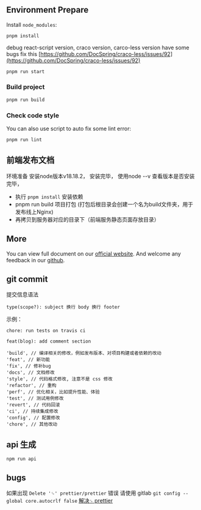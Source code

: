 ## Environment Prepare

Install `node_modules`:

```bash
pnpm install
```

debug
react-script version, craco version, carco-less version have some bugs fix this [https://github.com/DocSpring/craco-less/issues/92](https://github.com/DocSpring/craco-less/issues/92)

```bash
pnpm run start
```

### Build project

```bash
pnpm run build

```

### Check code style

You can also use script to auto fix some lint error:

```bash
pnpm run lint
```

## 前端发布文档

环境准备 安装node版本v18.18.2， 安装完毕， 使用node --v 查看版本是否安装完毕，

- 执行 `pnpm install` 安装依赖
- pnpm run build 项目打包 (打包后根目录会创建一个名为build文件夹，用于发布线上Nginx)
- 再拷贝到服务器对应的目录下（前端服务静态页面存放目录）

## More

You can view full document on our [official website](https://pro.ant.design). And welcome any feedback in our [github](https://github.com/ant-design/ant-design-pro).

## git commit

提交信息语法

```
type(scope?): subject 换行 body 换行 footer
```

示例：

```
chore: run tests on travis ci

feat(blog): add comment section
```

```
'build', // 编译相关的修改，例如发布版本、对项目构建或者依赖的改动
'feat', // 新功能
'fix', // 修补bug
'docs', // 文档修改
'style', // 代码格式修改, 注意不是 css 修改
'refactor', // 重构
'perf', // 优化相关，比如提升性能、体验
'test', // 测试用例修改
'revert', // 代码回滚
'ci', // 持续集成修改
'config', // 配置修改
'chore', // 其他改动
```

## api 生成

`npm run api`

## bugs

如果出现 `Delete '␍' prettier/prettier` 错误
请使用 gitlab `git config --global core.autocrlf false`
[解决`␍` prettier](https://blog.csdn.net/LPLIFE/article/details/105655178)
